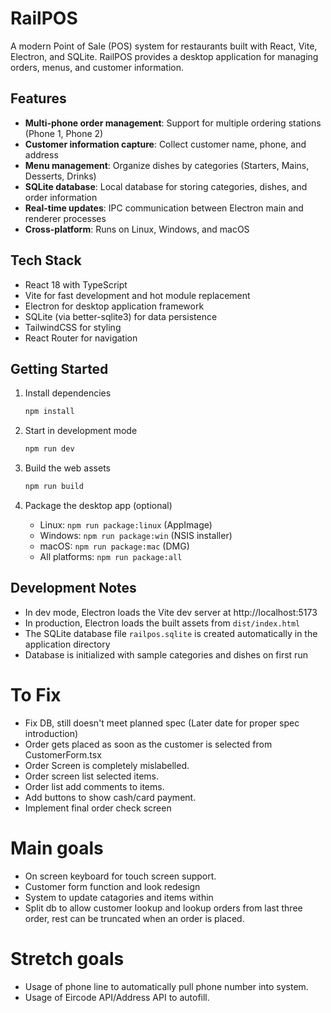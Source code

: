 # RailPOS

A modern Point of Sale (POS) system for restaurants built with React, Vite, Electron, and SQLite. RailPOS provides a desktop application for managing orders, menus, and customer information.

## Features
- **Multi-phone order management**: Support for multiple ordering stations (Phone 1, Phone 2)
- **Customer information capture**: Collect customer name, phone, and address
- **Menu management**: Organize dishes by categories (Starters, Mains, Desserts, Drinks)
- **SQLite database**: Local database for storing categories, dishes, and order information
- **Real-time updates**: IPC communication between Electron main and renderer processes
- **Cross-platform**: Runs on Linux, Windows, and macOS

## Tech Stack
- React 18 with TypeScript
- Vite for fast development and hot module replacement
- Electron for desktop application framework
- SQLite (via better-sqlite3) for data persistence
- TailwindCSS for styling
- React Router for navigation

## Getting Started
1. Install dependencies
   ```bash
   npm install
   ```

2. Start in development mode
   ```bash
   npm run dev
   ```

3. Build the web assets
   ```bash
   npm run build
   ```

4. Package the desktop app (optional)
   - Linux: `npm run package:linux` (AppImage)
   - Windows: `npm run package:win` (NSIS installer)
   - macOS: `npm run package:mac` (DMG)
   - All platforms: `npm run package:all`

## Development Notes
- In dev mode, Electron loads the Vite dev server at http://localhost:5173
- In production, Electron loads the built assets from `dist/index.html`
- The SQLite database file `railpos.sqlite` is created automatically in the application directory
- Database is initialized with sample categories and dishes on first run

# To Fix
- Fix DB, still doesn't meet planned spec (Later date for proper spec introduction)
- Order gets placed as soon as the customer is selected from CustomerForm.tsx
- Order Screen is completely mislabelled.
- Order screen list selected items.
- Order list add comments to items.
- Add buttons to show cash/card payment.
- Implement final order check screen

# Main goals
- On screen keyboard for touch screen support.
- Customer form function and look redesign
- System to update catagories and items within
- Split db to allow customer lookup and lookup orders from last three order, rest can be truncated when an order is placed.

# Stretch goals
- Usage of phone line to automatically pull phone number into system.
- Usage of Eircode API/Address API to autofill.